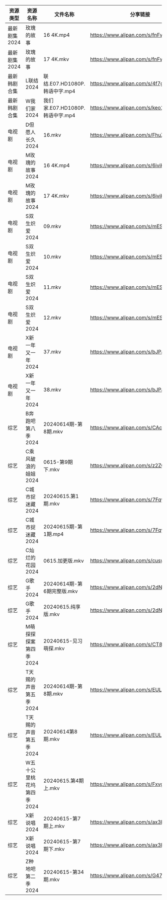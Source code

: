 | 资源类型     | 资源名称            | 文件名称                     | 分享链接                                 | 更新时间                |
| -------- | --------------- | ------------------------ | ------------------------------------ | ------------------- |
| 最新剧集2024 | 玫瑰的故事           | 16 4K.mp4                | https://www.alipan.com/s/fnFwjLQJnWZ | 2024-06-15 00:09:28 |
| 最新剧集2024 | 玫瑰的故事           | 17 4K.mkv                | https://www.alipan.com/s/fnFwjLQJnWZ | 2024-06-15 00:09:28 |
| 最新韩剧合集   | L联结2024         | 联结.E07.HD1080P.韩语中字.mp4  | https://www.alipan.com/s/4f7g9UiAEUn | 2024-06-15 00:08:50 |
| 最新韩剧合集   | W我们家2024        | 我们家.E07.HD1080P.韩语中字.mp4 | https://www.alipan.com/s/keo1YwSJiuD | 2024-06-15 00:09:06 |
| 电视剧      | D但愿人长久2024      | 16.mkv                   | https://www.alipan.com/s/FhuZUhrsRyc | 2024-06-15 00:05:22 |
| 电视剧      | M玫瑰的故事2024      | 16 4K.mp4                | https://www.alipan.com/s/6iviKZ6AX5y | 2024-06-15 00:05:54 |
| 电视剧      | M玫瑰的故事2024      | 17 4K.mkv                | https://www.alipan.com/s/6iviKZ6AX5y | 2024-06-15 00:05:54 |
| 电视剧      | S双生炽爱2024       | 09.mkv                   | https://www.alipan.com/s/mESkNTumXRE | 2024-06-15 10:20:10 |
| 电视剧      | S双生炽爱2024       | 10.mkv                   | https://www.alipan.com/s/mESkNTumXRE | 2024-06-15 10:20:10 |
| 电视剧      | S双生炽爱2024       | 11.mkv                   | https://www.alipan.com/s/mESkNTumXRE | 2024-06-15 19:06:25 |
| 电视剧      | S双生炽爱2024       | 12.mkv                   | https://www.alipan.com/s/mESkNTumXRE | 2024-06-15 19:06:25 |
| 电视剧      | X新一年又一年2024     | 37.mkv                   | https://www.alipan.com/s/bJPaF5dmdbu | 2024-06-15 19:06:41 |
| 电视剧      | X新一年又一年2024     | 38.mkv                   | https://www.alipan.com/s/bJPaF5dmdbu | 2024-06-15 19:06:41 |
| 综艺       | B奔跑吧第八季2024     | 20240614期-第8期.mkv        | https://www.alipan.com/s/CAcGkk8vZXT | 2024-06-15 00:06:45 |
| 综艺       | C乘风破浪的姐姐2024    | 0615-第9期下.mkv            | https://www.alipan.com/s/z2ZQFhKX5nR | 2024-06-15 14:07:09 |
| 综艺       | C城市捉迷藏2024      | 20240615.第1期.mkv         | https://www.alipan.com/s/7FqyaDLUvoi | 2024-06-15 20:07:03 |
| 综艺       | C城市捉迷藏2024      | 20240615期-第1期.mp4        | https://www.alipan.com/s/7FqyaDLUvoi | 2024-06-15 19:07:02 |
| 综艺       | C灿烂的花园2024      | 0615.加更版.mkv             | https://www.alipan.com/s/cusw5oJaLFV | 2024-06-15 14:07:14 |
| 综艺       | G歌手2024         | 20240614期-第6期完整版.mkv     | https://www.alipan.com/s/2dNKCR1mK3D | 2024-06-15 00:07:02 |
| 综艺       | G歌手2024         | 20240615.纯享版.mkv         | https://www.alipan.com/s/2dNKCR1mK3D | 2024-06-15 14:07:17 |
| 综艺       | M萌探探探案第四季2024   | 20240615-见习萌探.mkv        | https://www.alipan.com/s/CT8S7QehFWz | 2024-06-15 14:07:50 |
| 综艺       | T天赐的声音第五季2024   | 20240614期-第8期.mkv        | https://www.alipan.com/s/EULgZTroyjo | 2024-06-15 12:08:13 |
| 综艺       | T天赐的声音第五季2024   | 20240614第8期.mkv          | https://www.alipan.com/s/EULgZTroyjo | 2024-06-15 20:08:00 |
| 综艺       | W五十公里桃花坞第四季2024 | 20240615.第4期上.mkv        | https://www.alipan.com/s/FxvgZFoirza | 2024-06-15 14:08:20 |
| 综艺       | X新说唱2024        | 20240615-第7期上.mkv        | https://www.alipan.com/s/ax3krBHPWuN | 2024-06-15 19:08:15 |
| 综艺       | X新说唱2024        | 20240615-第7期下.mkv        | https://www.alipan.com/s/ax3krBHPWuN | 2024-06-15 19:08:15 |
| 综艺       | Z种地吧第二季2024     | 20240615-第34期.mkv        | https://www.alipan.com/s/G47r6Pn4GFV | 2024-06-15 14:08:33 |
